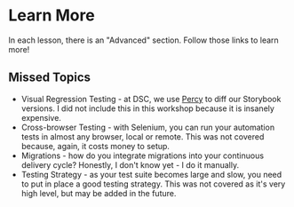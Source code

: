 
# Learn More

In each lesson, there is an "Advanced" section. Follow those links to learn more!

## Missed Topics

- Visual Regression Testing - at DSC, we use [Percy](https://percy.io/) to diff our Storybook versions. I did not include this in this workshop because it is insanely expensive.
- Cross-browser Testing - with Selenium, you can run your automation tests in almost any browser, local or remote. This was not covered because, again, it costs money to setup.
- Migrations - how do you integrate migrations into your continuous delivery cycle? Honestly, I don't know yet - I do it manually.
- Testing Strategy - as your test suite becomes large and slow, you need to put in place a good testing strategy. This was not covered as it's very high level, but may be added in the future.

